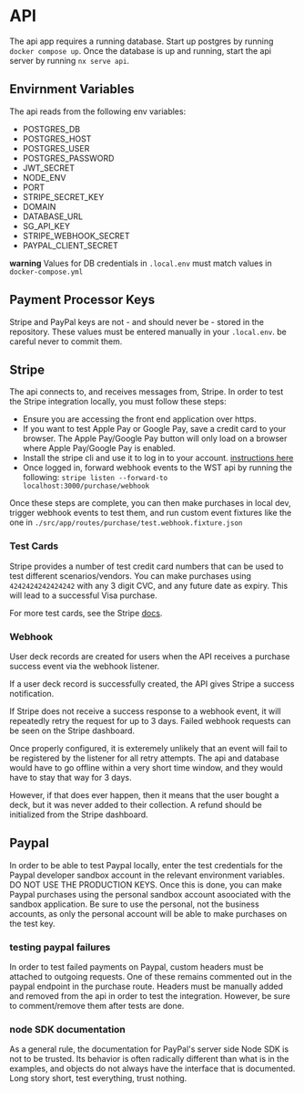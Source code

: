 # API

The api app requires a running database. Start up postgres by running `docker compose up`. Once the database is up and running, start the api server by running `nx serve api`.

## Envirnment Variables

The api reads from the following env variables:

- POSTGRES_DB
- POSTGRES_HOST
- POSTGRES_USER
- POSTGRES_PASSWORD
- JWT_SECRET
- NODE_ENV
- PORT
- STRIPE_SECRET_KEY
- DOMAIN
- DATABASE_URL
- SG_API_KEY
- STRIPE_WEBHOOK_SECRET
- PAYPAL_CLIENT_SECRET

**warning** Values for DB credentials in `.local.env` must match values in `docker-compose.yml`

## Payment Processor Keys

Stripe and PayPal keys are not - and should never be - stored in the repository. These values must be entered manually in your `.local.env`. be careful never to commit them.

## Stripe

The api connects to, and receives messages from, Stripe. In order to test the Stripe integration locally, you must follow these steps:

- Ensure you are accessing the front end application over https.
- If you want to test Apple Pay or Google Pay, save a credit card to your browser. The Apple Pay/Google Pay button will only load on a browser where Apple Pay/Google Pay is enabled.
- Install the stripe cli and use it to log in to your account. [instructions here](https://stripe.com/docs/stripe-cli)
- Once logged in, forward webhook events to the WST api by running the following: `stripe listen --forward-to localhost:3000/purchase/webhook`

Once these steps are complete, you can then make purchases in local dev, trigger webhook events to test them, and run custom event fixtures like the one in
`./src/app/routes/purchase/test.webhook.fixture.json`

### Test Cards

Stripe provides a number of test credit card numbers that can be used to test different scenarios/vendors. You can make purchases using `4242424242424242` with any 3 digit CVC, and any future date as expiry. This will lead to a successful Visa purchase.

For more test cards, see the Stripe [docs](https://stripe.com/docs/testing).

### Webhook

User deck records are created for users when the API receives a purchase success event via the webhook listener.

If a user deck record is successfully created, the API gives Stripe a success notification.

If Stripe does not receive a success response to a webhook event, it will repeatedly retry the request for up to 3 days. Failed webhook requests can be seen on the Stripe dashboard.

Once properly configured, it is exteremely unlikely that an event will fail to be registered by the listener for all retry attempts. The api and database would have to go offline within a very short time window, and they would have to stay that way for 3 days.

However, if that does ever happen, then it means that the user bought a deck, but it was never added to their collection. A refund should be initialized from the Stripe dashboard.

## Paypal

In order to be able to test Paypal locally, enter the test credentials for the Paypal developer sandbox account in the relevant environment variables. DO NOT USE THE PRODUCTION KEYS. Once this is done, you can make Paypal purchases using the personal sandbox account asoociated with the sandbox application. Be sure to use the personal, not the business accounts, as only the personal account will be able to make purchases on the test key.

### testing paypal failures

In order to test failed payments on Paypal, custom headers must be attached to outgoing requests. One of these remains commented out in the paypal endpoint in the purchase route. Headers must be manually added and removed from the api in order to test the integration. However, be sure to comment/remove them after tests are done.

### node SDK documentation

As a general rule, the documentation for PayPal's server side Node SDK is not to be trusted. Its behavior is often radically different than what is in the examples, and objects do not always have the interface that is documented. Long story short, test everything, trust nothing.
